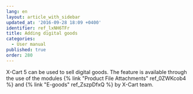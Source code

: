 ```yaml
---
lang: en
layout: article_with_sidebar
updated_at: '2016-09-28 18:09 +0400'
identifier: ref_lxNH6TFr
title: Adding digital goods
categories:
  - User manual
published: true
order: 280
---
```

X-Cart 5 can be used to sell digital goods. The feature is available through the use of the modules {% link "Product File Attachments" ref_0ZWKcob4 %} and {% link "E-goods" ref_ZszpDfxQ %} by X-Cart team.

